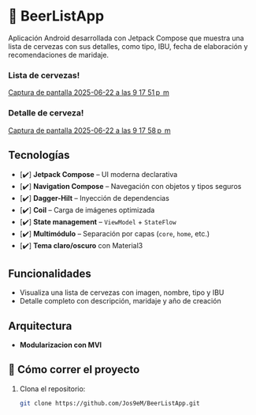 # 🍺 BeerListApp

Aplicación Android desarrollada con Jetpack Compose que muestra una lista de cervezas con sus detalles, como tipo, IBU, fecha de elaboración y recomendaciones de maridaje.

### Lista de cervezas!

[Captura de pantalla 2025-06-22 a las 9 17 51 p  m](https://github.com/user-attachments/assets/769a133b-a39d-4345-95ae-a8f456196fd8)

### Detalle de cerveza!

[Captura de pantalla 2025-06-22 a las 9 17 58 p  m](https://github.com/user-attachments/assets/5a0e28cd-0ede-41a9-af50-7e3825837a9e)

## Tecnologías

- [✔️] **Jetpack Compose** – UI moderna declarativa
- [✔️] **Navigation Compose** – Navegación con objetos y tipos seguros
- [✔️] **Dagger-Hilt** – Inyección de dependencias
- [✔️] **Coil** – Carga de imágenes optimizada
- [✔️] **State management** – `ViewModel` + `StateFlow`
- [✔️] **Multimódulo** – Separación por capas (`core`, `home`, etc.)
- [✔️] **Tema claro/oscuro** con Material3

## Funcionalidades

- Visualiza una lista de cervezas con imagen, nombre, tipo y IBU
- Detalle completo con descripción, maridaje y año de creación

## Arquitectura

- **Modularizacion con MVI**

## 🔧 Cómo correr el proyecto

1. Clona el repositorio:
   ```bash
   git clone https://github.com/Jos9eM/BeerListApp.git
